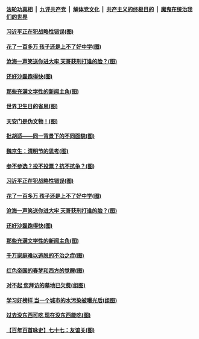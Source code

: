 

####  [法轮功真相](../../../../basic/blob/master/README.md?t=04081732) &nbsp;|&nbsp; [九评共产党](../../../../9ping.md/blob/master/README.md?t=04081732) &nbsp;|&nbsp; [解体党文化](../../../../jtdwh.md/blob/master/README.md?t=04081732)  &nbsp;|&nbsp; [共产主义的终极目的](../../../../gczydzjmd.md/blob/master/README.md?t=04081732) &nbsp;|&nbsp; [魔鬼在统治我们的世界](../../../../mgztzwmdsj.md/blob/master/README.md?t=04081732) 


#### [习近平正在犯战略性错误(图)](../pages/p4/968063.md?t=04081732) 

#### [花了一百多万 孩子还是上不了好中学(图)](../pages/p4/967959.md?t=04081732) 

#### [沧海一声笑送你进大牢 天哥获刑打谁的脸？(图)](../pages/p4/967961.md?t=04081732) 

#### [还好沙磊跑得快(图)](../pages/p4/967955.md?t=04081732) 

#### [那些充满文学性的新闻主角(图)](../pages/p4/967958.md?t=04081732) 

#### [世界卫生日的省思(图)](../pages/p4/968078.md?t=04081732) 

#### [天安门是伪文物！(图)](../pages/p4/968076.md?t=04081732) 


#### [批胡适——同一背景下的不同面貌(图)](../pages/p4/968070.md?t=04081732) 

#### [魏京生：清明节的思考(图)](../pages/p4/968069.md?t=04081732) 

#### [参不参选？投不投票？抗不抗争？(图)](../pages/p4/968067.md?t=04081732) 

#### [习近平正在犯战略性错误(图)](../pages/p4/968063.md?t=04081732) 


#### [花了一百多万 孩子还是上不了好中学(图)](../pages/p4/967959.md?t=04081732) 

#### [沧海一声笑送你进大牢 天哥获刑打谁的脸？(图)](../pages/p4/967961.md?t=04081732) 

#### [还好沙磊跑得快(图)](../pages/p4/967955.md?t=04081732) 

#### [那些充满文学性的新闻主角(图)](../pages/p4/967958.md?t=04081732) 

#### [千万家庭难以逃脱的不治之症(图)](../pages/p4/967956.md?t=04081732) 


#### [红色帝国的春梦和西方的觉醒(图)](../pages/p4/967870.md?t=04081732) 


#### [对不起 您拜访的墓地已欠费(组图)](../pages/p4/967865.md?t=04081732) 

#### [学习好榜样 当一个城市的水污染被曝光后(组图)](../pages/p4/967863.md?t=04081732) 

#### [过去没东西可吃 现在没东西能吃(图)](../pages/p4/967859.md?t=04081732) 

#### [【百年百首咏史】七十七：友谊关(图)](../pages/p4/967844.md?t=04081732) 

